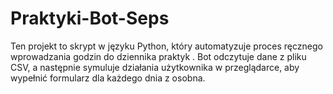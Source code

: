 # Praktyki-Bot-Seps
Ten projekt to skrypt w języku Python, który automatyzuje proces ręcznego wprowadzania godzin do dziennika praktyk . Bot odczytuje dane z pliku CSV, a następnie symuluje działania użytkownika w przeglądarce, aby wypełnić formularz dla każdego dnia z osobna.
